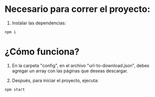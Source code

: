 # Necesario para correr el proyecto:

1. Instalar las dependencias:

```
npm i
```

# ¿Cómo funciona?

1. En la carpeta "config", en el archivo "url-to-download.json", debes agregar un array con las páginas que deseas descargar.

2. Después, para iniciar el proyecto, ejecuta:

```
npm start
```
